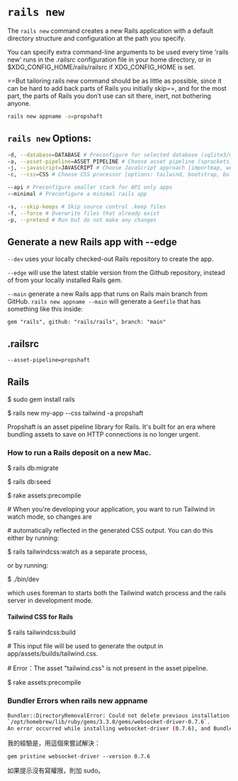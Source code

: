 # `rails new`

The `rails new` command creates a new Rails application with a default directory structure and configuration at the path you specify.

You can specify extra command-line arguments to be used every time 'rails new' runs in the .railsrc configuration file in your home directory, or in $XDG\_CONFIG\_HOME/rails/railsrc if XDG\_CONFIG\_HOME is set.

==But tailoring rails new command should be as little as possible, since it can be hard to add back parts of Rails you initially skip==, and for the most part, the parts of Rails you don’t use can sit there, inert, not bothering anyone.

```bash
rails new appname -a=propshaft
```

## ```rails new``` Options:

```bash
-d, --database=DATABASE # Preconfigure for selected database (sqlite3/mysql/postgresql)
-a, --asset-pipeline=ASSET_PIPELINE # Choose asset pipeline (sprockets, propshaft)
-j, --javascript=JAVASCRIPT # Choose JavaScript approach [importmap, webpack, esbuild, rollup]
-c, --css=CSS # Choose CSS processor [options: tailwind, bootstrap, bulma, postcss, sass]

--api # Preconfigure smaller stack for API only apps
--minimal # Preconfigure a minimal rails app

-s, --skip-keeps # Skip source control .keep files
-f, --force # Overwrite files that already exist
-p, --pretend # Run but do not make any changes
```



## Generate a new Rails app with --edge

`--dev` uses your locally checked-out Rails repository to create the app. 

`--edge` will use the latest stable version from the Github repository, instead of from your locally installed Rails gem.

`--main` generate a new Rails app that runs on Rails main branch from GitHub. 
`rails new appname --main` will generate a `Gemfile` that has something like this inside:

```
gem "rails", github: "rails/rails", branch: "main"
```

## .railsrc

```bash
--asset-pipeline=propshaft
```



## Rails

$ sudo gem install rails

$ rails new my-app --css tailwind -a propshaft

Propshaft is an asset pipeline library for Rails. It's built for an era where bundling assets to save on HTTP connections is no longer urgent.

### How to run a Rails deposit on a new Mac.

$ rails db:migrate

$ rails db:seed

$ rake assets:precompile



\# When you're developing your application, you want to run Tailwind in watch mode, so changes are

\# automatically reflected in the generated CSS output. You can do this either by running:

$ rails tailwindcss:watch as a separate process,

or by running:

$ ./bin/dev

which uses foreman to starts both the Tailwind watch process and the rails server in development mode.

#### Tailwind CSS for Rails

$ rails tailwindcss:build

\# This input file will be used to generate the output in app/assets/builds/tailwind.css.

\# Error：The asset "tailwind.css" is not present in the asset pipeline.

$ rake assets:precompile



### Bundler Errors when rails new appname

```bash
Bundler::DirectoryRemovalError: Could not delete previous installation of 
`/opt/homebrew/lib/ruby/gems/3.3.0/gems/websocket-driver-0.7.6`.
An error occurred while installing websocket-driver (0.7.6), and Bundler cannot continue.
```

我的經驗是，用這個來嘗試解決：

`gem pristine websocket-driver --version 0.7.6`

如果提示沒有寫權限，則加 sudo。
